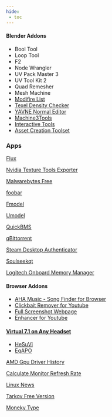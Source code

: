```yaml
---
hide:
 - toc
---
```


#### Blender Addons
- Bool Tool
- Loop Tool
- F2
- Node Wrangler
- UV Pack Master 3
- UV Tool Kit 2
- Quad Remesher
- Mesh Machine
- [Modifire List](https://github.com/symstract/modifier_list)
- [Texel Density Checker](https://github.com/mrven/blender-texel-density-checker)
- [YAVNE Normal Editor](https://github.com/fedackb/yavne)
- [Machine3Tools](https://machin3.gumroad.com/l/machin3tools)
- [Interactive Tools](https://github.com/maxivz/interactivetoolsblender)
- [Asset Creation Toolset](https://github.com/mrven/blender-asset-creation-toolset)

### Apps
[Flux](https://justgetflux.com/)

[Nvidia Texture Tools Exporter](https://developer.nvidia.com/nvidia-texture-tools-exporter)

[Malwarebytes Free](https://www.malwarebytes.com/)

[foobar](https://www.foobar2000.org/)

[Fmodel](https://fmodel.app/)

[Umodel](https://www.gildor.org/en/projects/umodel)

[QuickBMS](http://aluigi.altervista.org/quickbms.htm)

[qBittorrent](https://www.qbittorrent.org/)

[Steam Desktop Authenticator](https://github.com/jessecar96/steamdesktopauthenticator)

[Soulseekqt](http://www.soulseekqt.net/news/node/1)

[Logitech Onboard Memory Manager](https://support.logi.com/hc/en-us/articles/360059641133)

#### Browser Addons
- [AHA Music - Song Finder for Browser](https://www.aha-music.com/)
- [Clickbait Remover for Youtube](https://chrome.google.com/webstore/detail/clickbait-remover-for-you/omoinegiohhgbikclijaniebjpkeopip?hl=en)
- [Full Screenshot Webpage](https://chrome.google.com/webstore/detail/gofullpage-full-page-scre/fdpohaocaechififmbbbbbknoalclacl?hl=en)
- [Enhancer for Youtube](https://chrome.google.com/webstore/detail/enhancer-for-youtube/ponfpcnoihfmfllpaingbgckeeldkhle)

#### [Virtual 7.1 on Any Headset](https://sourceforge.net/p/hesuvi/wiki/Help/)
- [HeSuVi](https://sourceforge.net/projects/hesuvi/)
- [EqAPO](https://sourceforge.net/projects/equalizerapo/)

[AMD Gpu Driver History](https://gpuopen.com/version-table/)

[Calculate Monitor Refresh Rate](https://www.testufo.com/refreshrate)

[Linux News](https://www.phoronix.com/)

[Tarkov Free Version](https://justemutarkov.eu/)

[Moneky Type](https://monkeytype.com/)
